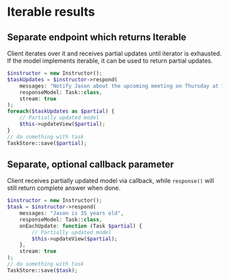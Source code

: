# Iterable results


## Separate endpoint which returns Iterable

Client iterates over it and receives partial updates until iterator is exhausted.
If the model implements iterable, it can be used to return partial updates.

```php
$instructor = new Instructor();
$taskUpdates = $instructor->respond(
    messages: "Notify Jason about the upcoming meeting on Thursday at 10:00 AM",
    responseModel: Task::class,
    stream: true
);
foreach($taskUpdates as $partial) {
    // Partially updated model
    $this->updateView($partial);
}
// do something with task
TaskStore::save($partial);
```



## Separate, optional callback parameter

Client receives partially updated model via callback, while `response()` will still return complete answer when done.

```php
$instructor = new Instructor();
$task = $instructor->respond(
    messages: "Jason is 35 years old",
    responseModel: Task::class,
    onEachUpdate: function (Task $partial) {
        // Partially updated model
        $this->updateView($partial);
    },
    stream: true
);
// do something with task
TaskStore::save($task);
```

